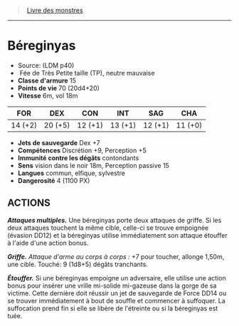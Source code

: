 ﻿> [Livre des monstres](tome_of_beasts.md)

---

# Béreginyas

- Source: (LDM p40)
-  Fée de Très Petite taille (TP), neutre mauvaise
- **Classe d'armure** 15
- **Points de vie** 70 (20d4+20)
- **Vitesse** 6m, vol 18m

|FOR|DEX|CON|INT|SAG|CHA|
|---|---|---|---|---|---|
|14 (+2)|20 (+5)|12 (+1)|13 (+1)|12 (+1)|11 (+0)|

- **Jets de sauvegarde** Dex +7
- **Compétences** Discrétion +9, Perception +5
- **Immunité contre les dégâts** contondants
- **Sens** vision dans le noir 18m, Perception passive 15
- **Langues** commun, elfique, sylvestre
- **Dangerosité** 4 (1100 PX)

## ACTIONS

**_Attaques multiples._** Une béreginyas porte deux attaques de griffe. Si les deux attaques touchent la même cible, celle-ci se trouve empoignée (évasion DD12) et la béreginyas utilise immédiatement son attaque étouffer à l'aide d'une action bonus.

**_Griffe._** _Attaque d'arme au corps à corps :_ +7 pour toucher, allonge 1,50m, une cible. Touché: 9 (1d8+5) dégâts tranchants.

**_Étouffer._** Si une béreginyas empoigne un adversaire, elle utilise une action bonus pour insérer une vrille mi-solide mi-gazeuse dans la gorge de sa victime. Cette dernière doit réussir un jet de sauvegarde de Force DD14 ou se trouver immédiatement à bout de souffle et commencer à suffoquer. La suffocation prend fin si elle se libère de l'étreinte ou si la béreginyas est tuée.

